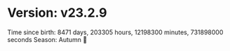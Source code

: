 # Version: v23.2.9
Time since birth: 8471 days, 203305 hours, 12198300 minutes, 731898000 seconds
Season: Autumn 🍁
